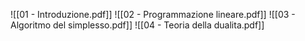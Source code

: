 ![[01 - Introduzione.pdf]]
![[02 - Programmazione lineare.pdf]]
![[03 - Algoritmo del simplesso.pdf]]
![[04 - Teoria della dualita.pdf]]
